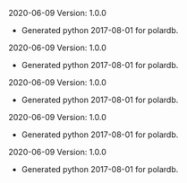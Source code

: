 2020-06-09 Version: 1.0.0
- Generated python 2017-08-01 for polardb.

2020-06-09 Version: 1.0.0
- Generated python 2017-08-01 for polardb.

2020-06-09 Version: 1.0.0
- Generated python 2017-08-01 for polardb.

2020-06-09 Version: 1.0.0
- Generated python 2017-08-01 for polardb.

2020-06-09 Version: 1.0.0
- Generated python 2017-08-01 for polardb.

